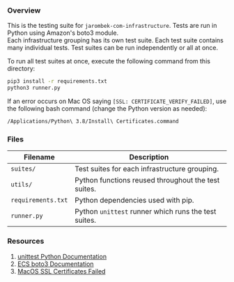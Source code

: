 ### Overview

This is the testing suite for `jarombek-com-infrastructure`.  Tests are run in Python using Amazon's boto3 module.  
Each infrastructure grouping has its own test suite.  Each test suite contains many individual tests.  Test suites can 
be run independently or all at once.

To run all test suites at once, execute the following command from this directory:

```bash
pip3 install -r requirements.txt
python3 runner.py
```

If an error occurs on Mac OS saying `[SSL: CERTIFICATE_VERIFY_FAILED]`, use the following bash command (change the 
Python version as needed):

```bash
/Applications/Python\ 3.8/Install\ Certificates.command
```

### Files

| Filename             | Description                                                                                  |
|----------------------|----------------------------------------------------------------------------------------------|
| `suites/`            | Test suites for each infrastructure grouping.                                                |
| `utils/`             | Python functions reused throughout the test suites.                                          |
| `requirements.txt`   | Python dependencies used with pip.                                                           |
| `runner.py`          | Python `unittest` runner which runs the test suites.                                         |

### Resources

1) [unittest Python Documentation](https://docs.python.org/3/library/unittest.html)
2) [ECS boto3 Documentation](https://boto3.amazonaws.com/v1/documentation/api/latest/reference/services/ecs.html)
3) [MacOS SSL Certificates Failed](https://stackoverflow.com/a/42334357)
